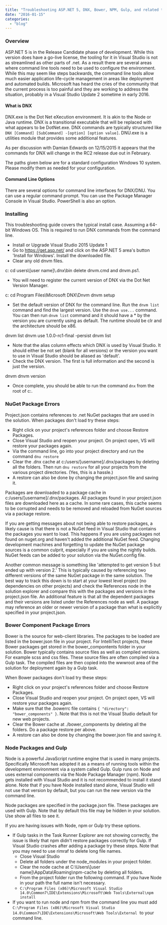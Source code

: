 ```yaml
---
title: "Troubleshooting ASP.NET 5, DNX, Bower, NPM, Gulp, and related tools."
date: "2016-01-15"
categories: 
  - "blog"
---
```


### **Overview**

ASP.NET 5 is in the Release Candidate phase of development. While this version does have a go-live license, the tooling for it in Visual Studio is not as streamlined as other parts of .net. As a result there are several areas where command line tools need to be used to configure the environment. While this may seem like steps backwards, the command line tools allow much easier application life-cycle management in areas like deployment and automated builds. Microsoft has heard the cries of the community that the current process is too painful and they are working to address the situation, probably in a Visual Studio Update 2 sometime in early 2016.

#### **What is DNX**

DNX.exe is the Dot Net eXecution environment. It is akin to the Node or Java runtime. DNX is a transitional executable that will be replaced with what appears to be DotNet.exe. DNX commands are typically structured like `DNX [Command] [SubCommand] -[option] [option value]`. DNU.exe is a utilities module that provides some additional features.

As per discussion with Damian Edwards on 12/15/2015 it appears that the commands for DNX will change in the RC2 release due out in February.

The paths given below are for a standard configuration Windows 10 system. Please modify them as needed for your configuration.

#### **Command Line Options**

There are several options for command line interfaces for DNX/DNU. You can use a regular command prompt. You can use the Package Manager Console in Visual Studio. PowerShell is also an option.

### **Installing**

This troubleshooting guide covers the typical install case. Assuming a 64-bit Windows OS. This is required to run DNX commands from the command line.

- Install or Upgrade Visual Studio 2015 Update 1
- Go to https://get.asp.net/ and click on the ASP.NET 5 area's button 'Install for Windows'. Install the downloaded file.
- Clear any old dnvm files.

c:
cd users\\\[user name\]\\.dnx\\bin
delete dnvm.cmd and dnvm.ps1.

- You will need to register the current version of DNX via the Dot Net Version Manager.

c:
cd Program Files\\Microsoft DNX\\Dnvm
dnvm setup

- Set the default version of DNX for the command line. Run the `dnvm list` command and find the largest version. Use the `dnvm use...` command. You can then run `dnvm list` command and it should have a \* by the version you are currently using as default. The runtime should be clr and the architecture should be x86.

dnvm list
dnvm use 1.0.0-rc1-final -persist
dnvm list

- Note that the alias column effects which DNX is used by Visual Studio. It should either be not set (blank for all versions) or the version you want to use in Visual Studio should be aliased as 'default'.
- Check the DNX version. The first is full information and the second is just the version.

dnvm
dnvm version

- Once complete, you should be able to run the command `dnx` from the root of c:.

### **NuGet Package Errors**

Project.json contains references to .net NuGet packages that are used in the solution. When packages don't load try these steps:

- Right click on your project's references folder and choose Restore Packages.
- Close Visual Studio and reopen your project. On project open, VS will restore your packages again.
- Via the command line, go into your project directory and run the command `dnu restore`
- Clear the .dnx cache at c:/users/\[username\]/.dnx/packages by deleting all the folders. Then run `dnu restore` for all your projects from the various project directories. (Yes, this is a hassle.)
- A restore can also be done by changing the project.json file and saving it.

Packages are downloaded to a package cache in c:/users/\[username\]/.dnx/packages. All packages found in your project.json files are downloaded here as a cache. In some rare cases, this cache seems to be corrupted and needs to be removed and reloaded from NuGet sources via a package restore.

If you are getting messages about not being able to restore packages, a likely cause is that there is not a NuGet feed in Visual Studio that contains the packages you want to load. This happens if you are using packages not found on nuget.org and haven't added the additional NuGet feed. Changing development machines and forgetting to update the NuGet package sources is a common culprit, especially if you are using the nightly builds. NuGet feeds can be added to your solution via the NuGet.config file.

Another common message is something like 'attempted to get version 5 but ended up with version 2.' This is typically caused by referencing two different versions of the same NuGet package in the same solution. The best way to track this down is to start at your lowest level project (no dependencies on other projects) and check the References node in the solution explorer and compare this with the packages and versions in the project.json file. An additional feature is that all the dependent packages and their versions are listed under the References node as well. A package may reference an older or newer version of a package than what is explicitly specified in your project.json.

### **Bower Component Package Errors**

Bower is the source for web-client libraries. The packages to be loaded are listed in the bower.json file in your project. For IntelliTect projects, these Bower packages get stored in the bower\_compontents folder in your solution. Bower typically contains source files as well as compiled versions. For example scss and css files. These source files are often compiled via a Gulp task. The compiled files are then copied into the wwwroot area of the solution for deployment again by a Gulp task.

When Bower packages don't load try these steps:

- Right click on your project's references folder and choose Restore Packages.
- Close Visual Studio and reopen your project. On project open, VS will restore your packages again.
- Make sure that the .bowerrc file contains `{ "directory": "bower_components" }`. Note that this is not the Visual Studio default for new web projects.
- Clear the Bower cache at ./bower\_components by deleting all the folders. Do a package restore per above.
- A restore can also be done by changing the bower.json file and saving it.

### **Node Packages and Gulp**

Node is a powerful JavaScript runtime engine that is used in many projects. Specifically Microsoft has adopted it as a means of running tools within the development environment via a system called Gulp. Gulp runs on Node and uses external components via the Node Package Manager (npm). Node gets installed with Visual Studio and it is not recommended to install it stand alone. Note that if you have Node installed stand alone, Visual Studio will not use that version by default, but you can run the new version via the command line.

Node packages are specified in the package.json file. These packages are used with Gulp. Note that by default this file may be hidden in your solution. Use show all files to see it.

If you are having issues with Node, npm or Gulp try these options.

- If Gulp tasks in the Task Runner Explorer are not showing correctly, the issue is likely that npm didn't restore packages correctly for Gulp. If Visual Studio crashes after adding a package try these steps. Note that you may need to use rimraf to delete long file names.
    - Close Visual Studio
    - Delete all folders under the node\_modules in your project folder.
    - Clear the node cache at C:\\Users\\\[user name\]\\AppData\\Roaming\\npm-cache by deleting all folders.
    - From the project folder run the following command. If you have Node in your path the full name isn't necessary.
    - `C:\Program Files (x86)\Microsoft Visual Studio 14.0\Common7\IDE\Extensions\Microsoft\Web Tools\External\npm install`
- If you want to run node and npm from the command line you must add `C:\Program Files (x86)\Microsoft Visual Studio 14.0\Common7\IDE\Extensions\Microsoft\Web Tools\External`  to your command line.
